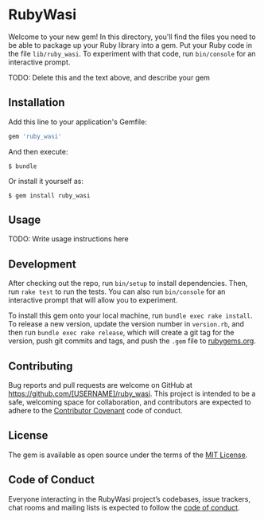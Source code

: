 # RubyWasi

Welcome to your new gem! In this directory, you'll find the files you need to be able to package up your Ruby library into a gem. Put your Ruby code in the file `lib/ruby_wasi`. To experiment with that code, run `bin/console` for an interactive prompt.

TODO: Delete this and the text above, and describe your gem

## Installation

Add this line to your application's Gemfile:

```ruby
gem 'ruby_wasi'
```

And then execute:

    $ bundle

Or install it yourself as:

    $ gem install ruby_wasi

## Usage

TODO: Write usage instructions here

## Development

After checking out the repo, run `bin/setup` to install dependencies. Then, run `rake test` to run the tests. You can also run `bin/console` for an interactive prompt that will allow you to experiment.

To install this gem onto your local machine, run `bundle exec rake install`. To release a new version, update the version number in `version.rb`, and then run `bundle exec rake release`, which will create a git tag for the version, push git commits and tags, and push the `.gem` file to [rubygems.org](https://rubygems.org).

## Contributing

Bug reports and pull requests are welcome on GitHub at https://github.com/[USERNAME]/ruby_wasi. This project is intended to be a safe, welcoming space for collaboration, and contributors are expected to adhere to the [Contributor Covenant](http://contributor-covenant.org) code of conduct.

## License

The gem is available as open source under the terms of the [MIT License](https://opensource.org/licenses/MIT).

## Code of Conduct

Everyone interacting in the RubyWasi project’s codebases, issue trackers, chat rooms and mailing lists is expected to follow the [code of conduct](https://github.com/[USERNAME]/ruby_wasi/blob/master/CODE_OF_CONDUCT.md).
